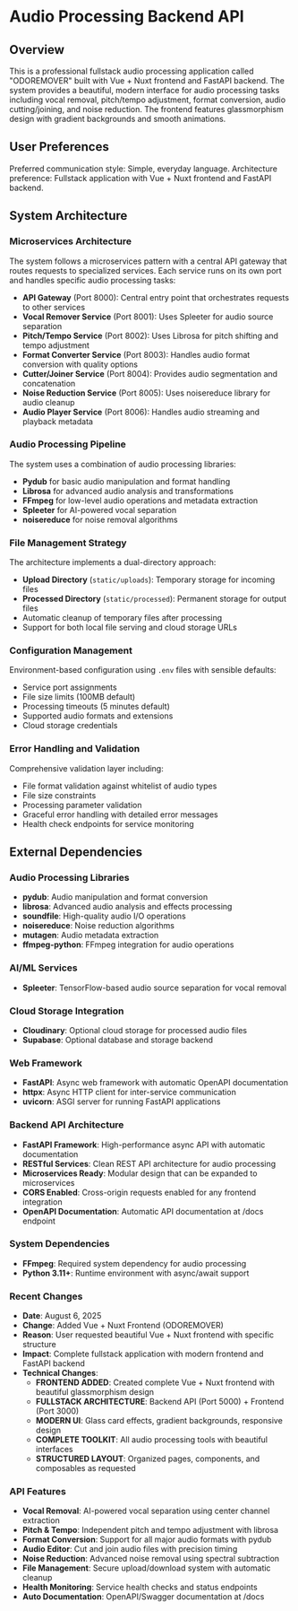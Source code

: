 # Audio Processing Backend API

## Overview

This is a professional fullstack audio processing application called "ODOREMOVER" built with Vue + Nuxt frontend and FastAPI backend. The system provides a beautiful, modern interface for audio processing tasks including vocal removal, pitch/tempo adjustment, format conversion, audio cutting/joining, and noise reduction. The frontend features glassmorphism design with gradient backgrounds and smooth animations.

## User Preferences

Preferred communication style: Simple, everyday language.
Architecture preference: Fullstack application with Vue + Nuxt frontend and FastAPI backend.

## System Architecture

### Microservices Architecture
The system follows a microservices pattern with a central API gateway that routes requests to specialized services. Each service runs on its own port and handles specific audio processing tasks:

- **API Gateway** (Port 8000): Central entry point that orchestrates requests to other services
- **Vocal Remover Service** (Port 8001): Uses Spleeter for audio source separation
- **Pitch/Tempo Service** (Port 8002): Uses Librosa for pitch shifting and tempo adjustment
- **Format Converter Service** (Port 8003): Handles audio format conversion with quality options
- **Cutter/Joiner Service** (Port 8004): Provides audio segmentation and concatenation
- **Noise Reduction Service** (Port 8005): Uses noisereduce library for audio cleanup
- **Audio Player Service** (Port 8006): Handles audio streaming and playback metadata

### Audio Processing Pipeline
The system uses a combination of audio processing libraries:
- **Pydub** for basic audio manipulation and format handling
- **Librosa** for advanced audio analysis and transformations
- **FFmpeg** for low-level audio operations and metadata extraction
- **Spleeter** for AI-powered vocal separation
- **noisereduce** for noise removal algorithms

### File Management Strategy
The architecture implements a dual-directory approach:
- **Upload Directory** (`static/uploads`): Temporary storage for incoming files
- **Processed Directory** (`static/processed`): Permanent storage for output files
- Automatic cleanup of temporary files after processing
- Support for both local file serving and cloud storage URLs

### Configuration Management
Environment-based configuration using `.env` files with sensible defaults:
- Service port assignments
- File size limits (100MB default)
- Processing timeouts (5 minutes default)
- Supported audio formats and extensions
- Cloud storage credentials

### Error Handling and Validation
Comprehensive validation layer including:
- File format validation against whitelist of audio types
- File size constraints
- Processing parameter validation
- Graceful error handling with detailed error messages
- Health check endpoints for service monitoring

## External Dependencies

### Audio Processing Libraries
- **pydub**: Audio manipulation and format conversion
- **librosa**: Advanced audio analysis and effects processing
- **soundfile**: High-quality audio I/O operations
- **noisereduce**: Noise reduction algorithms
- **mutagen**: Audio metadata extraction
- **ffmpeg-python**: FFmpeg integration for audio operations

### AI/ML Services
- **Spleeter**: TensorFlow-based audio source separation for vocal removal

### Cloud Storage Integration
- **Cloudinary**: Optional cloud storage for processed audio files
- **Supabase**: Optional database and storage backend

### Web Framework
- **FastAPI**: Async web framework with automatic OpenAPI documentation
- **httpx**: Async HTTP client for inter-service communication
- **uvicorn**: ASGI server for running FastAPI applications

### Backend API Architecture
- **FastAPI Framework**: High-performance async API with automatic documentation
- **RESTful Services**: Clean REST API architecture for audio processing
- **Microservices Ready**: Modular design that can be expanded to microservices
- **CORS Enabled**: Cross-origin requests enabled for any frontend integration
- **OpenAPI Documentation**: Automatic API documentation at /docs endpoint

### System Dependencies
- **FFmpeg**: Required system dependency for audio processing
- **Python 3.11+**: Runtime environment with async/await support

### Recent Changes
- **Date**: August 6, 2025
- **Change**: Added Vue + Nuxt Frontend (ODOREMOVER)
- **Reason**: User requested beautiful Vue + Nuxt frontend with specific structure
- **Impact**: Complete fullstack application with modern frontend and FastAPI backend
- **Technical Changes**:
  - **FRONTEND ADDED**: Created complete Vue + Nuxt frontend with beautiful glassmorphism design
  - **FULLSTACK ARCHITECTURE**: Backend API (Port 5000) + Frontend (Port 3000)
  - **MODERN UI**: Glass card effects, gradient backgrounds, responsive design
  - **COMPLETE TOOLKIT**: All audio processing tools with beautiful interfaces
  - **STRUCTURED LAYOUT**: Organized pages, components, and composables as requested

### API Features
- **Vocal Removal**: AI-powered vocal separation using center channel extraction
- **Pitch & Tempo**: Independent pitch and tempo adjustment with librosa
- **Format Conversion**: Support for all major audio formats with pydub
- **Audio Editor**: Cut and join audio files with precision timing
- **Noise Reduction**: Advanced noise removal using spectral subtraction
- **File Management**: Secure upload/download system with automatic cleanup
- **Health Monitoring**: Service health checks and status endpoints
- **Auto Documentation**: OpenAPI/Swagger documentation at /docs